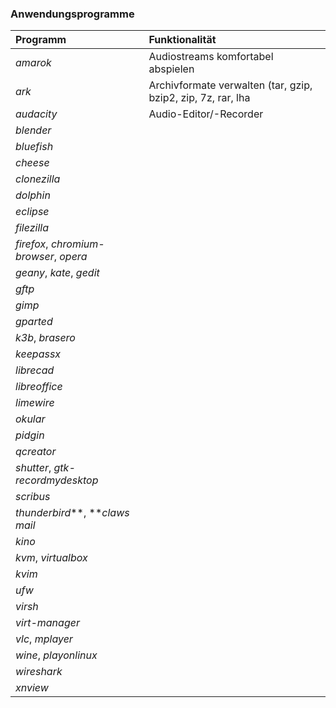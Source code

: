 ### Anwendungsprogramme

| Programm | Funktionalität |
| :--- | :--- |
| _amarok_ | Audiostreams komfortabel abspielen |
| _ark_ | Archivformate verwalten \(tar, gzip, bzip2, zip, 7z, rar, lha |
| _audacity_ | Audio-Editor/-Recorder |
| _blender_ |  |
| _bluefish_ |  |
| _cheese_ |  |
| _clonezilla_ |  |
| _dolphin_ |  |
| _eclipse_ |  |
| _filezilla_ |  |
| _firefox_, _chromium-browser_, _opera_ |  |
| _geany_, _kate_, _gedit_ |  |
| _gftp_ |  |
| _gimp_ |  |
| _gparted_ |  |
| _k3b_, _brasero_ |  |
| _keepassx_ |  |
| _librecad_ |  |
| _libreoffice_ |  |
| _limewire_ |  |
| _okular_ |  |
| _pidgin_ |  |
| _qcreator_ |  |
| _shutter_, _gtk-recordmydesktop_ |  |
| _scribus_ |  |
| _thunderbird_**, **_claws mail_ |  |
| _kino_ |  |
| _kvm_, _virtualbox_ |  |
| _kvim_ |  |
| _ufw_ |  |
| _virsh_ |  |
| _virt-manager_ |  |
| _vlc_, _mplayer_ |  |
| _wine_, _playonlinux_ |  |
| _wireshark_ |  |
| _xnview_ |  |



